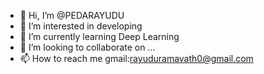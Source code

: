 - 👋 Hi, I’m @PEDARAYUDU
- 👀 I’m interested in developing 
- 🌱 I’m currently learning Deep Learning
- 💞️ I’m looking to collaborate on ...
- 📫 How to reach me gmail:rayuduramavath0@gmail.com

<!---
PEDARAYUDU/PEDARAYUDU is a ✨ special ✨ repository because its `README.md` (this file) appears on your GitHub profile.
You can click the Preview link to take a look at your changes.
--->

